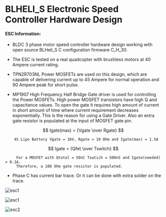 # BLHELI_S Electronic Speed Controller Hardware Design

#### ESC Information:

 * BLDC 3 phase motor speed controller hardware design working with open source BLHeli_S C configuration firmware C_H_30.

 * The ESC is tested on a real quadcopter with brushless motors at 40 Ampere current rating. 
 
 * TPN2R703NL Power MOSFETs are used on this design, which are capable of delivering current up to 45 Ampere for normal operation and 90 Ampere peak for short pulse.
 
 * MP1907 High Frequency Half Bridge Gate driver is used for controlling the Power MOSFETs. High power MOSFET transistors have high Q and capacitance values. To open the gate it requires high amount of current in short amount of time where current requirement decreases exponentially. This is the reason for using a Gate Driver. Also an extra gate resistor is populated at the input of MOSFET gate pin.
 
 $$ Igate(max) = {Vgate \over Rgate} $$

        4S Lipo Battery Vgate = 16V, Rgate = 10 Ohm and Igate(max) = 1.5A
 
 $$ Igate = {Qfet \over Tswitch} $$
 
         For a MOSFET with Qtotal = 50nC Tswtich = 500nS and Igate(needed) = 0.1A.
         Therefore, a 100 Ohm gate resistor is populated.

 * Phase C has current bar trace. Or it can be done with extra solder on the trace.

![esc1](https://user-images.githubusercontent.com/61315249/103273741-14269f00-49d1-11eb-8cd9-0c20945b51e4.png)

![esc1](https://user-images.githubusercontent.com/61315249/82239872-240dd900-9942-11ea-98cc-d76186299321.png)

![esc2](https://user-images.githubusercontent.com/61315249/82239863-2112e880-9942-11ea-8ac3-22ef7c3397df.png)


